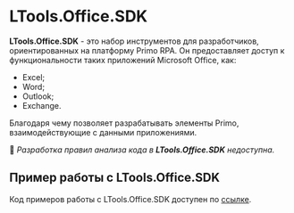 # LTools.Office.SDK

**LTools.Office.SDK** - это набор инструментов для разработчиков, ориентированных на платформу Primo RPA. Он предоставляет доступ к функциональности таких приложений Microsoft Office, как: 
* Excel;
* Word;
* Outlook;
* Exchange.

Благодаря чему позволяет разрабатывать элементы Primo, взаимодействующие с данными приложениями.

:small_orange_diamond: *Разработка правил анализа кода в **LTools.Office.SDK** недоступна.*

## Пример работы с LTools.Office.SDK

Код примеров работы с LTools.Office.SDK доступен по [ссылке](https://github.com/PrimoRPA/SDK.Sample/tree/main/LTools.Office.SDK).

